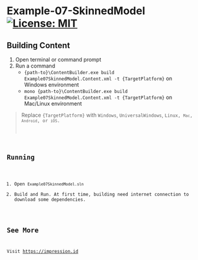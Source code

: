 # Example-07-SkinnedModel [![License: MIT](https://img.shields.io/badge/License-MIT-yellow.svg)](https://opensource.org/licenses/MIT)

## Building Content
1. Open terminal or command prompt
2. Run a command
   *  <code>{path-to}\ContentBuilder.exe build Example07SkinnedModel.Content.xml -t {TargetPlatform}</code> on Windows environment
   *  <code>mono {path-to}\ContentBuilder.exe build Example07SkinnedModel.Content.xml -t {TargetPlatform}</code> on Mac/Linux environment

>  Replace <code>{TargetPlatform}</code> with <code>Windows</code>, <code>UniversalWindows</code>, <code>Linux, <code>Mac</code>, <code>Android</code>, or <code>iOS</code>.

## Running
1. Open <code>Example07SkinnedModel.sln</code>
3. Build and Run. At first time, building need internet connection to download some dependencies.

## See More
Visit https://impression.id